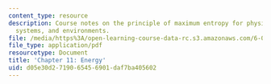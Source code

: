```yaml
---
content_type: resource
description: Course notes on the principle of maximum entropy for physical systems,
  systems, and environments.
file: /media/https%3A/open-learning-course-data-rc.s3.amazonaws.com/6-050j-information-and-entropy-spring-2008/d05e30d2719065456901daf7ba405602_MIT6_050JS08_chapter11.pdf
file_type: application/pdf
resourcetype: Document
title: 'Chapter 11: Energy'
uid: d05e30d2-7190-6545-6901-daf7ba405602
---
```

